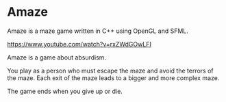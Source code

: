 # Amaze
Amaze is a maze game written in C++ using OpenGL and SFML.

https://www.youtube.com/watch?v=rxZWdGOwLFI

Amaze is a game about absurdism.

You play as a person who must escape the maze and avoid the terrors of the maze.
Each exit of the maze leads to a bigger and more complex maze.

The game ends when you give up or die.
